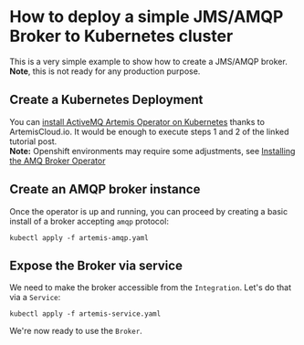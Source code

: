 # How to deploy a simple JMS/AMQP Broker to Kubernetes cluster

This is a very simple example to show how to create a JMS/AMQP broker. **Note**, this is not ready for any production purpose.

## Create a Kubernetes Deployment

You can [install ActiveMQ Artemis Operator on Kubernetes](https://artemiscloud.io/docs/tutorials/using_operator/) thanks to ArtemisCloud.io. It would be enough to execute steps 1 and 2 of the linked tutorial post. \
**Note:** Openshift environments may require some adjustments, see [Installing the AMQ Broker Operator](https://access.redhat.com/documentation/en-us/red_hat_amq/7.4/html/deploying_amq_broker_on_openshift_container_platform/broker-operator-broker-ocp#install-broker-operator-broker-ocp)

## Create an AMQP broker instance

Once the operator is up and running, you can proceed by creating a basic install of a broker accepting `amqp` protocol:

```
kubectl apply -f artemis-amqp.yaml
```

## Expose the Broker via service

We need to make the broker accessible from the `Integration`. Let's do that via a `Service`:

```
kubectl apply -f artemis-service.yaml

```

We're now ready to use the `Broker`.
